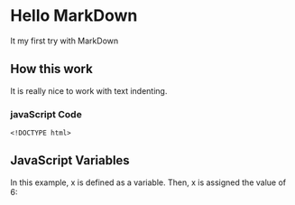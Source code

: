 # Hello MarkDown

It my first try with MarkDown

## How this work

It is really nice to work with text indenting. 

### javaScript Code 


    <!DOCTYPE html>
<html>
<body>

<h2>JavaScript Variables</h2>

<p>In this example, x is defined as a variable.
Then, x is assigned the value of 6:</p>

<p id="demo"></p>

<script>
let x;
x = 6;
document.getElementById("demo").innerHTML = x;
</script>

</body>
</html>

